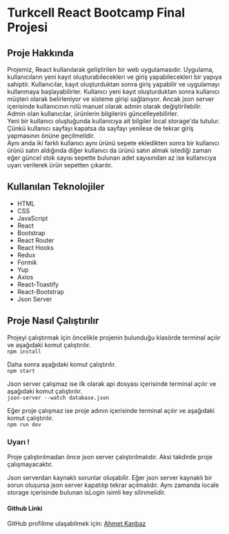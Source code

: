 # Turkcell React Bootcamp Final Projesi

## Proje Hakkında
Projemiz, React kullanılarak geliştirilen bir web uygulamasıdır. Uygulama, kullanıcıların yeni kayıt oluşturabilecekleri ve giriş yapabilecekleri bir yapıya sahiptir. Kullanıcılar, kayıt oluşturduktan sonra giriş yapabilir ve uygulamayı kullanmaya başlayabilirler. Kullanıcı yeni kayıt oluşturduktan sonra kullanıcı müşteri olarak belirleniyor ve sisteme girişi sağlanıyor. Ancak json server içerisinde kullanıcının rolü manuel olarak admin olarak değiştirilebilir.  
Admin olan kullanıcılar, ürünlerin bilgilerini güncelleyebilirler.  
Yeni bir kullanıcı oluştuğunda kullanıcıya ait bilgiler local storage'da tutulur. Çünkü kullanıcı sayfayı kapatsa da sayfayı yenilese de tekrar giriş yapmasının önüne geçilmelidir.  
Aynı anda iki farklı kullanıcı aynı ürünü sepete ekledikten sonra bir kullanıcı ürünü satın aldığında diğer kullanıcı da ürünü satın almak istediği zaman eğer güncel stok sayısı sepette bulunan adet sayısından az ise kullanıcıya uyarı verilerek ürün sepetten çıkarılır.

## Kullanılan Teknolojiler
- HTML
- CSS
- JavaScript
- React
- Bootstrap
- React Router
- React Hooks
- Redux
- Formik
- Yup
- Axios
- React-Toastify
- React-Bootstrap
- Json Server

## Proje Nasıl Çalıştırılır
Projeyi çalıştırmak için öncelikle projenin bulunduğu klasörde terminal açılır ve aşağıdaki komut çalıştırılır.  
```npm install```

Daha sonra aşağıdaki komut çalıştırılır.  
```npm start```

Json server çalışmaz ise ilk olarak api dosyası içerisinde terminal açılır ve aşağıdaki komut çalıştırılır.  
```json-server --watch database.json```

Eğer proje çalışmaz ise proje adının içerisinde terminal açılır ve aşağıdaki komut çalıştırılır.  
```npm run dev```

### Uyarı !
Proje çalıştırılmadan önce json server çalıştırılmalıdır. Aksi takdirde proje çalışmayacaktır.  

Json serverdan kaynaklı sorunlar oluşabilir. Eğer json server kaynaklı bir sorun oluşursa json server kapatılıp tekrar açılmalıdır. Aynı zamanda locale storage içerisinde bulunan isLogin isimli key silinmelidir.

#### Github Linki
GitHub profilime ulaşabilmek için: [Ahmet Kanbaz](https://github.com/ahmetkanbaz)